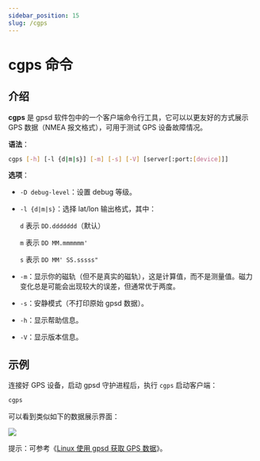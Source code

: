 ```yaml
---
sidebar_position: 15
slug: /cgps
---
```


# cgps 命令



## 介绍

**cgps** 是 gpsd 软件包中的一个客户端命令行工具，它可以以更友好的方式展示 GPS 数据（NMEA 报文格式），可用于测试 GPS 设备故障情况。

**语法**：

```bash
cgps [-h] [-l {d|m|s}] [-m] [-s] [-V] [server[:port:[device]]]
```

**选项**：

- `-D debug-level`：设置 debug 等级。

- `-l {d|m|s}`：选择 lat/lon 输出格式，其中：

  `d` 表示 `DD.ddddddd`（默认）

  `m` 表示 `DD MM.mmmmmm'`

  `s` 表示 `DD MM' SS.sssss"`

- `-m`：显示你的磁轨（但不是真实的磁轨），这是计算值，而不是测量值。磁力变化总是可能会出现较大的误差，但通常优于两度。

- `-s`：安静模式（不打印原始 gpsd 数据）。

- `-h`：显示帮助信息。

- `-V`：显示版本信息。



## 示例

连接好 GPS 设备，启动 gpsd 守护进程后，执行 `cgps` 启动客户端：

```bash
cgps
```

可以看到类似如下的数据展示界面：

![](https://static.getiot.tech/linux-gpsd-cgps.png#center)

提示：可参考《[Linux 使用 gpsd 获取 GPS 数据](/linux-note/linux-get-gps-data-using-gpsd)》。
